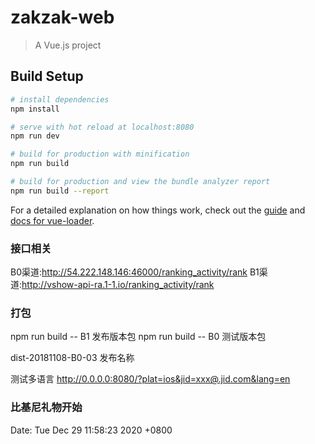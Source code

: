 # zakzak-web

> A Vue.js project

## Build Setup

``` bash
# install dependencies
npm install

# serve with hot reload at localhost:8080
npm run dev

# build for production with minification
npm run build

# build for production and view the bundle analyzer report
npm run build --report
```

For a detailed explanation on how things work, check out the [guide](http://vuejs-templates.github.io/webpack/) and [docs for vue-loader](http://vuejs.github.io/vue-loader).


### 接口相关
B0渠道:http://54.222.148.146:46000/ranking_activity/rank
B1渠道:http://vshow-api-ra.1-1.io/ranking_activity/rank

### 打包
npm run build -- B1  发布版本包
npm run build -- B0  测试版本包

dist-20181108-B0-03  发布名称

测试多语言
http://0.0.0.0:8080/?plat=ios&jid=xxx@.jid.com&lang=en


### 比基尼礼物开始
Date:   Tue Dec 29 11:58:23 2020 +0800